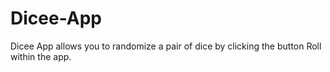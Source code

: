 # Dicee-App
Dicee App allows you to randomize a pair of dice by clicking the button Roll within the app.
